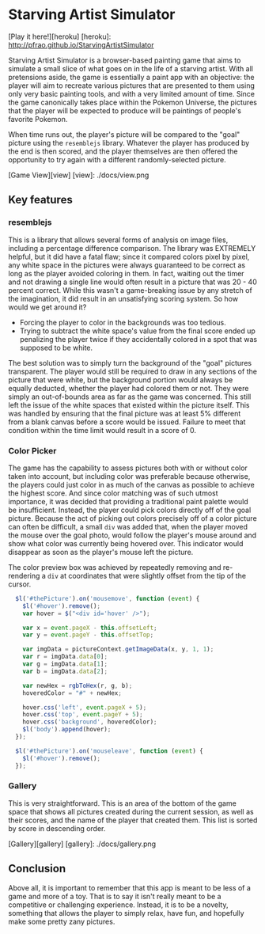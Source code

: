 # Starving Artist Simulator

[Play it here!][heroku]
[heroku]: http://pfrao.github.io/StarvingArtistSimulator

Starving Artist Simulator is a browser-based painting game that aims to simulate a small slice of what goes on in the life of a starving artist. With all pretensions aside, the game is essentially a paint app with an objective: the player will aim to recreate various pictures that are presented to them using only very basic painting tools, and with a very limited amount of time. Since the game canonically takes place within the Pokemon Universe, the pictures that the player will be expected to produce will be paintings of people's favorite Pokemon.

When time runs out, the player's picture will be compared to the "goal" picture using the `resemblejs` library. Whatever the player has produced by the end is then scored, and the player themselves are then offered the opportunity to try again with a different randomly-selected picture.

[Game View][view]
[view]: ./docs/view.png

## Key features

### resemblejs

This is a library that allows several forms of analysis on image files, including a percentage difference comparison. The library was EXTREMELY helpful, but it did have a fatal flaw; since it compared colors pixel by pixel, any white space in the pictures were always guaranteed to be correct as long as the player avoided coloring in them. In fact, waiting out the timer and not drawing a single line would often result in a picture that was 20 - 40 percent correct. While this wasn't a game-breaking issue by any stretch of the imagination, it did result in an unsatisfying scoring system. So how would we get around it?

* Forcing the player to color in the backgrounds was too tedious.
* Trying to subtract the white space's value from the final score ended up penalizing the player twice if they accidentally colored in a spot that was supposed to be white.

The best solution was to simply turn the background of the "goal" pictures transparent. The player would still be required to draw in any sections of the picture that were white, but the background portion would always be equally deducted, whether the player had colored them or not. They were simply an out-of-bounds area as far as the game was concerned. This still left the issue of the white spaces that existed within the picture itself. This was handled by ensuring that the final picture was at least 5% different from a blank canvas before a score would be issued. Failure to meet that condition within the time limit would result in a score of 0.

### Color Picker

The game has the capability to assess pictures both with or without color taken into account, but including color was preferable because otherwise, the players could just color in as much of the canvas as possible to achieve the highest score. And since color matching was of such utmost importance, it was decided that providing a traditional paint palette would be insufficient. Instead, the player could pick colors directly off of the goal picture. Because the act of picking out colors precisely off of a color picture can often be difficult, a small `div` was added that, when the player moved the mouse over the goal photo, would follow the player's mouse around and show what color was currently being hovered over. This indicator would disappear as soon as the player's mouse left the picture.

The color preview box was achieved by repeatedly removing and re-rendering a `div` at coordinates that were slightly offset from the tip of the cursor.

``` javascript
  $l('#thePicture').on('mousemove', function (event) {
    $l('#hover').remove();
    var hover = $("<div id='hover' />");

    var x = event.pageX - this.offsetLeft;
    var y = event.pageY - this.offsetTop;

    var imgData = pictureContext.getImageData(x, y, 1, 1);
    var r = imgData.data[0];
    var g = imgData.data[1];
    var b = imgData.data[2];

    var newHex = rgbToHex(r, g, b);
    hoveredColor = "#" + newHex;

    hover.css('left', event.pageX + 5);
    hover.css('top', event.pageY + 5);
    hover.css('background', hoveredColor);
    $l('body').append(hover);
  });

  $l('#thePicture').on('mouseleave', function (event) {
    $l('#hover').remove();
  });
```

### Gallery

This is very straightforward. This is an area of the bottom of the game space that shows all pictures created during the current session, as well as their scores, and the name of the player that created them. This list is sorted by score in descending order.

[Gallery][gallery]
[gallery]: ./docs/gallery.png

## Conclusion

Above all, it is important to remember that this app is meant to be less of a game and more of a toy. That is to say it isn't really meant to be a competitive or challenging experience. Instead, it is to be a novelty, something that allows the player to simply relax, have fun, and hopefully make some pretty zany pictures.
